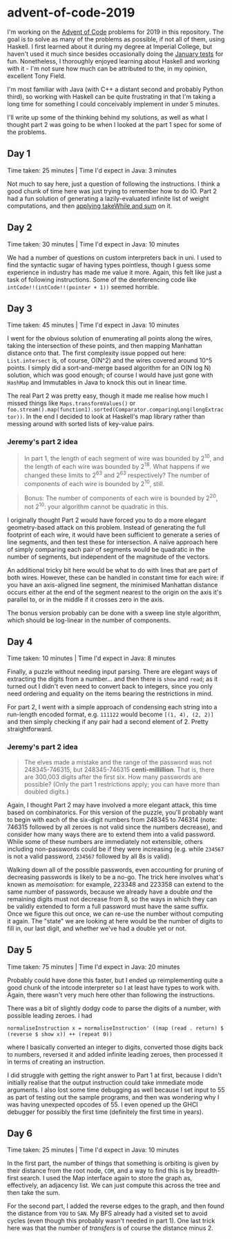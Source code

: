 # advent-of-code-2019
I'm working on the [Advent of Code](https://adventofcode.com/) problems for 2019 in this repository.
The goal is to solve as many of the problems as possible, if not all of them, using Haskell. I first learned about it during
my degree at Imperial College, but haven't used it much since besides occasionally doing the
[January tests](http://wp.doc.ic.ac.uk/ajf/haskell-tests/) for fun. Nonetheless, I thoroughly enjoyed learning about Haskell
and working with it - I'm not sure how much can be attributed to the, in my opinion, excellent Tony Field.

I'm most familiar with Java (with C++ a distant second and probably Python third), so working with Haskell can be quite
frustrating in that I'm taking a long time for something I could conceivably implement in under 5 minutes.

I'll write up some of the thinking behind my solutions, as well as what I thought part 2 was going to be when I looked at the
part 1 spec for some of the problems.

## Day 1
Time taken: 25 minutes | Time I'd expect in Java: 3 minutes

Not much to say here, just a question of following the instructions. I think a good chunk of time here was just trying to
remember how to do IO. Part 2 had a fun solution of generating a lazily-evaluated infinite list of weight computations,
and then [applying takeWhile and sum](https://github.com/jeremyk-91/advent-of-code-2019/blob/master/1/problem-1.hs#L14) on it.

## Day 2
Time taken: 30 minutes | Time I'd expect in Java: 10 minutes

We had a number of questions on custom interpreters back in uni. I used to find the syntactic sugar of having types
pointless, though I guess some experience in industry has made me value it more. Again, this felt like just a task of
following instructions. Some of the dereferencing code like `intCode!!(intCode!!(pointer + 1))` seemed horrible.

## Day 3
Time taken: 45 minutes | Time I'd expect in Java: 10 minutes

I went for the obvious solution of enumerating all points along the wires, taking the intersection of these points, and then
mapping Manhattan distance onto that. The first complexity issue popped out here: `List.intersect` is, of course, O(N^2) and
the wires covered around 10^5 points. I simply did a sort-and-merge based algorithm for an O(N log N) solution, which was
good enough; of course I would have just gone with `HashMap` and Immutables in Java to knock this out in linear time.

The real Part 2 was pretty easy, though it made me realise how much I missed things like `Maps.transformValues()` or
`foo.stream().map(function1).sorted(Comparator.comparingLong(longExtractor))`. In the end I decided to look at Haskell's
map library rather than messing around with sorted lists of key-value pairs.

### Jeremy's part 2 idea

> In part 1, the length of each segment of wire was bounded by 2<sup>10</sup>, and the length of each wire was bounded by
  2<sup>18</sup>. What happens if we changed these limits to 2<sup>63</sup> and 2<sup>63</sup> respectively? The number
  of components of each wire is bounded by 2<sup>10</sup>, still.

> Bonus: The number of components of each wire is bounded by 2<sup>20</sup>, not 2<sup>10</sup>: your algorithm
  cannot be quadratic in this.

I originally thought Part 2 would have forced you to do a more elegant geometry-based attack on this problem. Instead of
generating the full footprint of each wire, it would have been sufficient to generate a series of line segments, and then
test these for intersection. A naïve approach here of simply comparing each pair of segments would be quadratic in the
number of segments, but independent of the magnitude of the vectors.

An additional tricky bit here would be what to do with lines that are part of both wires. However, these can be handled
in constant time for each wire: if you have an axis-aligned line segment, the minimised Manhattan distance occurs either at
the end of the segment nearest to the origin on the axis it's parallel to, or in the middle if it crosses zero in the axis.

The bonus version probably can be done with a sweep line style algorithm, which should be log-linear in the number of
components.

## Day 4
Time taken: 10 minutes | Time I'd expect in Java: 8 minutes

Finally, a puzzle without needing input parsing. There are elegant ways of extracting the digits from a number... and then
there is `show` and `read`; as it turned out I didn't even need to convert back to integers, since you only need ordering
and equality on the items bearing the restrictions in mind.

For part 2, I went with a simple approach of condensing each string into a run-length encoded format, e.g. `111122` would
become `[(1, 4), (2, 2)]` and then simply checking if any pair had a second element of 2. Pretty straightforward.

### Jeremy's part 2 idea

> The elves made a mistake and the range of the password was not 248345-746315, but 248345-746315 **centi-millillion**.
  That is, there are 300,003 digits after the first six.
  How many passwords are possible? (Only the part 1 restrictions apply; you can have more than doubled digits.)

Again, I thought Part 2 may have involved a more elegant attack, this time based on combinatorics. For this version of the
puzzle, you'll probably want to begin with each of the six-digit numbers from 248345 to 746314 (note: 746315 followed by
all zeroes is not valid since the numbers decrease), and consider how many ways there are to extend them into a valid
password. While some of these numbers are immediately not extensible, others including non-passwords could be if they were
increasing (e.g. while `234567` is not a valid password, `234567` followed by all 8s is valid).

Walking down all of the possible passwords, even accounting for pruning of decreasing passwords is likely to be a no-go.
The trick here involves what's known as *memoisation*: for example, 223348 and 223358 can extend to the same number of
passwords, because we already have a double *and* the remaining digits must not decrease from 8, so the ways in which they
can be validly extended to form a full password must have the same suffix. Once we figure this out once, we can re-use
the number without computing it again. The "state" we are looking at here would be the number of digits to fill in,
our last digit, and whether we've had a double yet or not.

## Day 5
Time taken: 75 minutes | Time I'd expect in Java: 20 minutes

Probably could have done this faster, but I ended up reimplementing quite a good chunk of the intcode interpreter so
I at least have types to work with. Again, there wasn't very much here other than following the instructions.

There was a bit of slightly dodgy code to parse the digits of a number, with possible leading zeroes. I had

```
normaliseInstruction x = normaliseInstruction' ((map (read . return) $ (reverse $ show x)) ++ (repeat 0))
```

where I basically converted an integer to digits, converted those digits back to numbers, reversed it and added
infinite leading zeroes, then processed it in terms of creating an instruction.

I did struggle with getting the right answer to Part 1 at first, because I didn't initially realise that the output
instruction could take immediate mode arguments. I also lost some time debugging as well because I set input to 55 as
part of testing out the sample programs, and then was wondering why I was having unexpected opcodes of 55. I even
opened up the GHCI debugger for possibly the first time (definitely the first time in years).

## Day 6
Time taken: 25 minutes | Time I'd expect in Java: 10 minutes

In the first part, the number of things that something is orbiting is given by their distance from the root node,
`COM`, and a way to find this is by breadth-first search. I used the Map interface again to store the graph as,
effectively, an adjacency list. We can just compute this across the tree and then take the sum.

For the second part, I added the reverse edges to the graph, and then found the distance from `YOU` to `SAN`.
My BFS already had a visited set to avoid cycles (even though this probably wasn't needed in part 1). One last trick
here was that the number of *transfers* is of course the distance minus 2.
